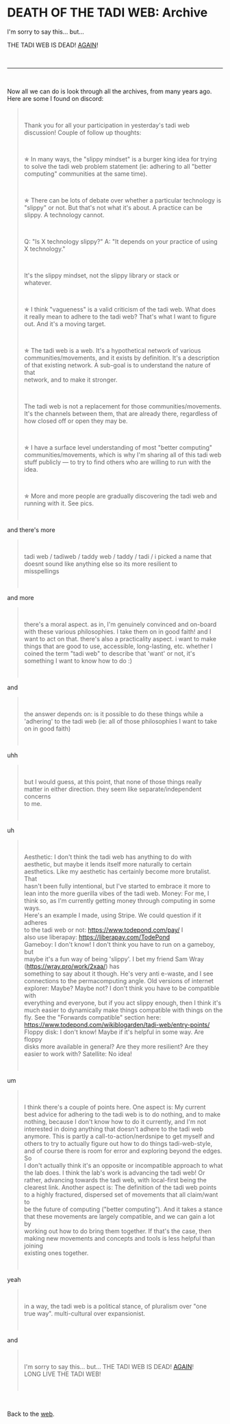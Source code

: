 <style>
	blockquote {
		/* newlines should cause a line break */
		white-space: pre-line;
	}
</style>

# DEATH OF THE TADI WEB: Archive

I'm sorry to say this... but...

THE TADI WEB IS DEAD! [AGAIN](https://www.todepond.com/wikiblogarden/tadi-web/death/who/)!

<br>

<hr>

<br>

Now all we can do is look through all the archives, from many years ago. Here are some I found on discord:

> Thank you for all your participation in yesterday's tadi web discussion! Couple of follow up thoughts:
>
> ✯ In many ways, the "slippy mindset" is a burger king idea for trying to solve the tadi web problem statement (ie: adhering to all "better computing" communities at the same time).
>
> ✯ There can be lots of debate over whether a particular technology is "slippy" or not. But that's not what it's about. A practice can be slippy. A technology cannot.
>
> Q: "Is X technology slippy?"
> A: "It depends on your practice of using X technology."
>
> It's the slippy mindset, not the slippy library or stack or whatever.
>
> ✯ I think "vagueness" is a valid criticism of the tadi web. What does it really mean to adhere to the tadi web? That's what I want to figure out. And it's a moving target.
>
> ✯ The tadi web is a web. It's a hypothetical network of various communities/movements, and it exists by definition. It's a description of that existing network. A sub-goal is to understand the nature of that network, and to make it stronger.
>
> The tadi web is not a replacement for those communities/movements. It's the channels between them, that are already there, regardless of how closed off or open they may be.
>
> ✯ I have a surface level understanding of most "better computing" communities/movements, which is why I'm sharing all of this tadi web stuff publicly — to try to find others who are willing to run with the idea.
>
> ✯ More and more people are gradually discovering the tadi web and running with it. See pics.

and there's more

> tadi web / tadiweb / taddy web / taddy / tadi / i picked a name that doesnt sound like anything else so its more resilient to misspellings

and more

> there's a moral aspect. as in, I'm genuinely convinced and on-board with these various philosophies. I take them on in good faith! and I want to act on that.
> there's also a practicality aspect. i want to make things that are good to use, accessible, long-lasting, etc.
> whether I coined the term "tadi web" to describe that 'want' or not, it's something I want to know how to do :)

and

> the answer depends on: is it possible to do these things while a 'adhering' to the tadi web (ie: all of those philosophies I want to take on in good faith)

uhh

> but I would guess, at this point, that none of those things really matter in either direction. they seem like separate/independent concerns to me.

uh

> Aesthetic: I don't think the tadi web has anything to do with aesthetic, but maybe it lends itself more naturally to certain aesthetics. Like my aesthetic has certainly become more brutalist. That hasn't been fully intentional, but I've started to embrace it more to lean into the more guerilla vibes of the tadi web.
> Money: For me, I think so, as I'm currently getting money through computing in some ways. Here's an example I made, using Stripe. We could question if it adheres to the tadi web or not: https://www.todepond.com/pay/ I also use liberapay: https://liberapay.com/TodePond
> Gameboy: I don't know! I don't think you have to run on a gameboy, but maybe it's a fun way of being 'slippy'. I bet my friend Sam Wray (https://wray.pro/work/2xaa/) has something to say about it though. He's very anti e-waste, and I see connections to the permacomputing angle.
> Old versions of internet explorer: Maybe? Maybe not? I don't think you have to be compatible with everything and everyone, but if you act slippy enough, then I think it's much easier to dynamically make things compatible with things on the fly. See the "Forwards compatible" section here: https://www.todepond.com/wikiblogarden/tadi-web/entry-points/
> Floppy disk: I don't know! Maybe if it's helpful in some way. Are floppy disks more available in general? Are they more resilient? Are they easier to work with?
> Satellite: No idea!

um

> I think there's a couple of points here.
> One aspect is: My current best advice for adhering to the tadi web is to do nothing, and to make nothing, because I don't know how to do it currently, and I'm not interested in doing anything that doesn't adhere to the tadi web anymore. This is partly a call-to-action/nerdsnipe to get myself and others to try to actually figure out how to do things tadi-web-style, and of course there is room for error and exploring beyond the edges. So I don't actually think it's an opposite or incompatible approach to what the lab does. I think the lab's work is advancing the tadi web! Or rather, advancing towards the tadi web, with local-first being the clearest link.
> Another aspect is: The definition of the tadi web points to a highly fractured, dispersed set of movements that all claim/want to be the future of computing ("better computing"). And it takes a stance that these movements are largely compatible, and we can gain a lot by working out how to do bring them together. If that's the case, then making new movements and concepts and tools is less helpful than joining existing ones together.

yeah

> in a way, the tadi web is a political stance, of pluralism over "one true way". multi-cultural over expansionist.

and

> I'm sorry to say this... but...
> THE TADI WEB IS DEAD! [AGAIN](https://www.todepond.com/wikiblogarden/tadi-web/death/who/)!
> LONG LIVE THE TADI WEB!

<br>

Back to the [web](https://www.todepond.com/wikiblogarden/tadi-web).
